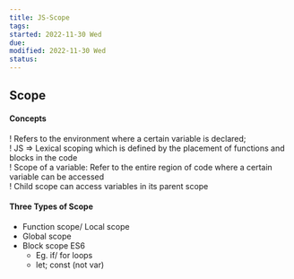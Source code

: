 ```yaml
---
title: JS-Scope
tags:   
started: 2022-11-30 Wed
due: 
modified: 2022-11-30 Wed
status: 
---
```

## Scope
#### Concepts
! Refers to the environment where a certain variable is declared;  
! JS => Lexical scoping which is defined by the placement of functions and blocks in the code  
! Scope of a variable: Refer to the entire region of code where a certain variable can be accessed  
! Child scope can access variables in its parent scope
#### Three Types of Scope
- Function scope/ Local scope
- Global scope
- Block scope ES6
	- Eg. if/ for loops
	- let; const (not var)
